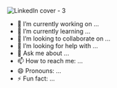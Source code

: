 ![LinkedIn cover - 3](https://user-images.githubusercontent.com/78296225/134130025-88760212-998e-4928-9023-205f3023a0c5.png)

- 🔭 I’m currently working on ...
- 🌱 I’m currently learning ...
- 👯 I’m looking to collaborate on ...
- 🤔 I’m looking for help with ...
- 💬 Ask me about ...
- 📫 How to reach me: ...
- 😄 Pronouns: ...
- ⚡ Fun fact: ...



